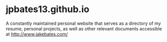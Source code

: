 # jpbates13.github.io

A constantly maintained personal website that serves as a directory of my resume, personal projects, as well as other relevant documents accessible at http://www.jakebates.com/

